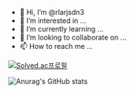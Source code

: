 - 👋 Hi, I’m @rlarjsdn3
- 👀 I’m interested in ...
- 🌱 I’m currently learning ...
- 💞️ I’m looking to collaborate on ...
- 📫 How to reach me ...

[![Solved.ac프로필](http://mazassumnida.wtf/api/v2/generate_badge?boj=rlarjsdn3)](https://solved.ac/rlarjsdn3)



![Anurag's GitHub stats](https://github-readme-stats.vercel.app/api?username=rlarjsdn3&show_icons=true&theme=radical)
